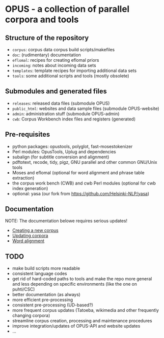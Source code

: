 
# OPUS - a collection of parallel corpora and tools


## Structure of the repository

* `corpus`: corpus data corpus build scripts/makefiles
* `doc`: (rudimentary) documentation
* `eflomal`: recipes for creating eflomal priors
* `incoming`: notes about incoming data sets
* `templates`: template recipes for importing additional data sets
* `tools`: some additional scripts and tools (mostly obsolete)


## Submodules and generated files

* `releases`: released data files (submodule OPUS)
* `public_html`: websites and data sample files (submodule OPUS-website)
* `admin`: administration stuff (submodule OPUS-admin)
* `cwb`: Corpus Workbench index files and registers (generated)



## Pre-requisites

* python packages: opustools, polyglot, fast-mosestokenizer
* Perl modules: OpusTools, Uplug and dependencies
* subalign (for subtitle conversion and alignment)
* pdftotext, recode, tidy, pigz, GNU parallel and other common GNU/Unix tools
* Moses and eflomal (optional for word alignment and phrase table extraction)
* the corpus work bench (CWB) and cwb Perl modules (optional for cwb index generation)
* optional: yasa (our fork from https://github.com/Helsinki-NLP/yasa)



## Documentation

NOTE: The documentation belowe requires serious updates!

* [Creating a new corpus](doc/create-corpus.md)
* [Updating corpora](doc/update-corpus.md)
* [Word alignment](doc/wordalign.md)


## TODO

* make build scripts more readable
* consistent language codes
* get rid of hard-coded paths to tools and make the repo more general and less depending on specific environments (like the one on puhti/CSC)
* better documentation (as always)
* more efficient pre-processing
* consistent pre-processing (UD-based?)
* more frequent corpus updates (Tatoeba, wikimedia and other frequently changing corpora)
* streamline corpus creation, processing and maintenance procedures
* improve integration/updates of OPUS-API and website updates
* ...
